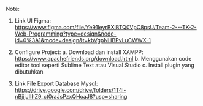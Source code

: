 Note:

1. Link UI Figma:
   https://www.figma.com/file/Ye91leyrBXiBTQ0VpC8psU/Team-2---TK-2-Web-Programming?type=design&node-id=0%3A1&mode=design&t=kbVgpNHBPvLuCWWX-1

2. Configure Project:
    a. Download dan install XAMPP: https://www.apachefriends.org/download.html
    b. Menggunakan code editor tool seperti Sublime Text atau Visual Studio
    c. Install plugin yang dibutuhkan

3. Link File Export Database Mysql:
   https://drive.google.com/drive/folders/1T4l-nBjjjJIIhZ9_ct0raJsPzxQHoaJ8?usp=sharing




